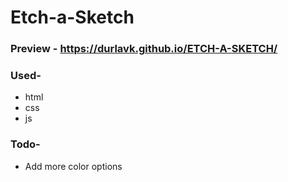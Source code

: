 # Etch-a-Sketch

### Preview - https://durlavk.github.io/ETCH-A-SKETCH/

### Used-
- html
- css
- js

### Todo-
- Add more color options